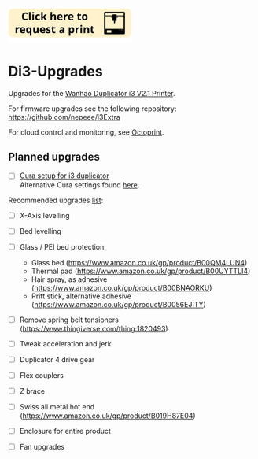 <a href="mailto:bsg115@ic.ac.uk?subject=3D%20Print%20Request&body=Fill%20out%20the%20questions%20below.%0A%0AName%20of%20STL%20file:%0ASTL%20file%20attached%20(yes/no)?%0AI%20need%20it%20by:%0APreferably%20print%20with%20this%20orientation:">
   <img src="https://github.com/nebbles/Di3-Upgrades/blob/master/image.png" width="250">
</a>

# Di3-Upgrades
Upgrades for the [Wanhao Duplicator i3 V2.1 Printer](https://wanhaousa.com/products/duplicator-i3-steel-frame).

For firmware upgrades see the following repository:  
https://github.com/nepeee/i3Extra

For cloud control and monitoring, see [Octoprint](http://octoprint.org/#full-remote-control-and-monitoring).

## Planned upgrades

- [ ] [Cura setup for i3 duplicator](https://www.youtube.com/watch?v=DDXo2GBmbtU)  
Alternative Cura settings found [here](https://www.3dhubs.com/talk/thread/wanhao-duplicator-i3-cura-settinings).

Recommended upgrades [list](https://makerhacks.com/upgrading-wanhao-di3/):
 - [ ] X-Axis levelling
 - [ ] Bed levelling
 - [ ] Glass / PEI bed protection
   - Glass bed (https://www.amazon.co.uk/gp/product/B00QM4LUN4)
   - Thermal pad (https://www.amazon.co.uk/gp/product/B00UYTTLI4)
   - Hair spray, as adhesive (https://www.amazon.co.uk/gp/product/B00BNAORKU)
   - Pritt stick, alternative adhesive (https://www.amazon.co.uk/gp/product/B0056EJITY)
 - [ ] Remove spring belt tensioners (https://www.thingiverse.com/thing:1820493)
 - [ ] Tweak acceleration and jerk
 - [ ] Duplicator 4 drive gear
 - [ ] Flex couplers
 - [ ] Z brace
 - [ ] Swiss all metal hot end (https://www.amazon.co.uk/gp/product/B019H87E04)
 - [ ] Enclosure for entire product
 - [ ] Fan upgrades
 
